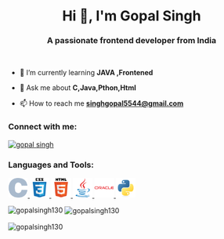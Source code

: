 <h1 align="center">Hi 👋, I'm Gopal Singh</h1>
<h3 align="center">A passionate frontend developer from India</h3>
<img src="https://payload-cms.code-b.dev/media/Difference%20between%20a%20Full%20Stack%20Developer%20and%20a%20Software%20Engineer-7.gif"alt="">

- 🌱 I’m currently learning **JAVA ,Frontened**

- 💬 Ask me about **C,Java,Pthon,Html**

- 📫 How to reach me **singhgopal5544@gmail.com**

<h3 align="left">Connect with me:</h3>
<p align="left">
<a href="https://www.hackerrank.com/gopal singh" target="blank"><img align="center" src="https://raw.githubusercontent.com/rahuldkjain/github-profile-readme-generator/master/src/images/icons/Social/hackerrank.svg" alt="gopal singh" height="30" width="40" /></a>
</p>

<h3 align="left">Languages and Tools:</h3>
<p align="left"> <a href="https://www.cprogramming.com/" target="_blank" rel="noreferrer"> <img src="https://raw.githubusercontent.com/devicons/devicon/master/icons/c/c-original.svg" alt="c" width="40" height="40"/> </a> <a href="https://www.w3schools.com/css/" target="_blank" rel="noreferrer"> <img src="https://raw.githubusercontent.com/devicons/devicon/master/icons/css3/css3-original-wordmark.svg" alt="css3" width="40" height="40"/> </a> <a href="https://www.w3.org/html/" target="_blank" rel="noreferrer"> <img src="https://raw.githubusercontent.com/devicons/devicon/master/icons/html5/html5-original-wordmark.svg" alt="html5" width="40" height="40"/> </a> <a href="https://www.java.com" target="_blank" rel="noreferrer"> <img src="https://raw.githubusercontent.com/devicons/devicon/master/icons/java/java-original.svg" alt="java" width="40" height="40"/> </a> <a href="https://www.oracle.com/" target="_blank" rel="noreferrer"> <img src="https://raw.githubusercontent.com/devicons/devicon/master/icons/oracle/oracle-original.svg" alt="oracle" width="40" height="40"/> </a> <a href="https://www.python.org" target="_blank" rel="noreferrer"> <img src="https://raw.githubusercontent.com/devicons/devicon/master/icons/python/python-original.svg" alt="python" width="40" height="40"/> </a> </p>

<p><img align="left" src="https://github-readme-stats.vercel.app/api/top-langs?username=gopalsingh130&show_icons=true&locale=en&layout=compact" alt="gopalsingh130" /></p>

<p>&nbsp;<img align="center" src="https://github-readme-stats.vercel.app/api?username=gopalsingh130&show_icons=true&locale=en" alt="gopalsingh130" /></p>

<p><img align="center" src="https://github-readme-streak-stats.herokuapp.com/?user=gopalsingh130&" alt="gopalsingh130" /></p>

